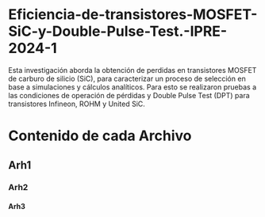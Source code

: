 # Eficiencia-de-transistores-MOSFET-SiC-y-Double-Pulse-Test.-IPRE-2024-1
Esta investigación aborda la obtención de perdidas en transistores MOSFET de carburo de silicio (SiC), para caracterizar un proceso de selección en base a simulaciones y cálculos analíticos. Para esto se realizaron pruebas a las condiciones de operación de pérdidas y Double Pulse Test (DPT) para transistores Infineon, ROHM y United SiC.

# Contenido de cada Archivo

## Arh1

### Arh2

#### Arh3
